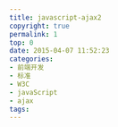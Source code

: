 ```yaml
---
title: javascript-ajax2
copyright: true
permalink: 1
top: 0
date: 2015-04-07 11:52:23
categories:
- 前端开发
- 标准
- W3C
- javaScript
- ajax
tags:
---
```

